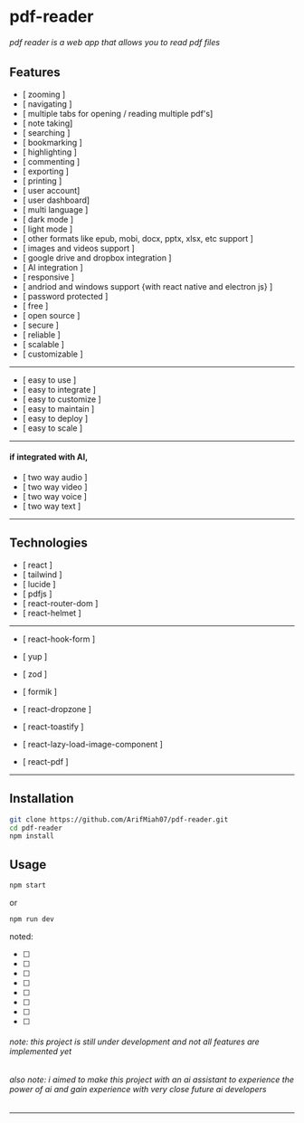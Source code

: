 # pdf-reader 

###### pdf reader is a web app that allows you to read pdf files

## Features

- [ zooming ] 
- [ navigating ] 
- [ multiple tabs for opening / reading multiple pdf's]
- [ note taking]
- [ searching ] 
- [ bookmarking ] 
- [ highlighting ] 
- [ commenting ] 
- [ exporting ] 
- [ printing ] 
- [ user account]
- [ user dashboard]
- [ multi language ] 
- [ dark mode ] 
- [ light mode ] 
- [ other formats like epub, mobi, docx, pptx, xlsx, etc support ]
- [ images and videos support ]
- [ google drive and dropbox integration ]
- [ AI integration ]
- [ responsive ]
- [ andriod and windows support {with react native and electron js} ]
- [ password protected ] 
- [ free ] 
- [ open source ]
- [ secure ] 
- [ reliable ] 
- [ scalable ] 
- [ customizable ] 

----------

- [ easy to use ] 
- [ easy to integrate ] 
- [ easy to customize ] 
- [ easy to maintain ] 
- [ easy to deploy ] 
- [ easy to scale ] 

-----------------

#### if integrated with AI,
- [ two way audio ] 
- [ two way video ] 
- [ two way voice ] 
- [ two way text ] 
---

## Technologies

- [ react ] 
- [ tailwind ] 
- [ lucide ] 
- [ pdfjs ] 
- [ react-router-dom ] 
- [ react-helmet ] 

-----

- [ react-hook-form ] 
- [ yup ] 
- [ zod ] 
- [ formik ] 
- [ react-dropzone ] 
- [ react-toastify ] 

- [ react-lazy-load-image-component ] 
- [ react-pdf ] 

---

## Installation

```bash
git clone https://github.com/ArifMiah07/pdf-reader.git
cd pdf-reader
npm install
```

## Usage

```bash
npm start
```
or

```bash
npm run dev
```


noted:

- [ ] 
- [ ] 
- [ ] 
- [ ] 
- [ ] 
- [ ] 
- [ ] 
- [ ]   

###### note: this project is still under development and not all features are implemented yet 
###### also note: i aimed to make this project with an ai assistant to experience the power of ai and gain experience with very close future ai developers

--------